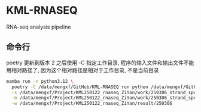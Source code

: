 # KML-RNASEQ

RNA-seq analysis pipeline

## 命令行

poetry 更新到版本 2 之后使用 -C 指定工作目录, 程序的输入文件和输出文件不能用相对路径了, 因为这个相对路径是相对于工作目录, 不是当前目录

```bash
mamba run -n python3.12 \
  poetry -C /data/mengxf/GitHub/KML-RNASEQ run python /data/mengxf/GitHub/KML-RNASEQ/main.py \
  -s /data/mengxf/Project/KML250122_rnaseq_ZiYan/work/250306_strand_spec/input.tsv \
  -m /data/mengxf/Project/KML250122_rnaseq_ZiYan/work/250306_strand_spec/metadata.tsv \
  -w /data/mengxf/Project/KML250122_rnaseq_ZiYan/result/250306
```
